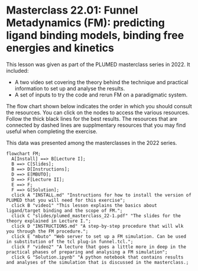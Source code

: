 # Masterclass 22.01: Funnel Metadynamics (FM): predicting ligand binding models, binding free energies and kinetics

This lesson was given as part of the PLUMED masterclass series in 2022.  It included:

* A two video set covering the theory behind the technique and practical information to set up and analyse the results.
* A set of inputs to try the code and rerun FM on a paradigmatic system.
<!--* Some supplementary python notebooks that provide further background information on the exercise. -->

The flow chart shown below indicates the order in which you should consult the resources.  You can click on the nodes to access the various resources.  Follow the thick black lines for the best results.  The resources that are connected by dashed lines are supplmentary resources that you may find useful when completing the exercise.

This data was presented among the masterclasses in the 2022 series.

```mermaid
flowchart FM;
  A[Install] ==> B[Lecture I];
  B ==> C[Slides];
  B ==> D[Instructions];
  D ==> E[MBUTO];
  D ==> F[Lecture II];
  E ==> F;
  F ==> G[Solution];
  click A "INSTALL.md" "Instructions for how to install the version of PLUMED that you will need for this exercise";
  click B "video1" "This lesson explains the basics about ligand/target binding and the scope of FM.";
  click C "slides/plumed_masterclass_22-1.pdf" "The slides for the theory explained in Lecture I.";
  click D "INSTRUCTIONS.md" "A step-by-step procedure that will wlk you through the FM procedure.";
  click E "mbuto" "Web server to set up a FM simulation. Can be used in substitution of the tcl plug-in funnel.tcl.";
  click F "video2" "A lecture that goes a little more in deep in the practical phases of preparing and analysing a FM simulation";
  click G "Solution.ipynb" "A python notebook that contains results and analyses of the simulation that is discussed in the masterclass.;
```